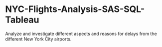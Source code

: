 # NYC-Flights-Analysis-SAS-SQL-Tableau
Analyze and investigate different aspects and reasons for delays from the different New York City airports.
